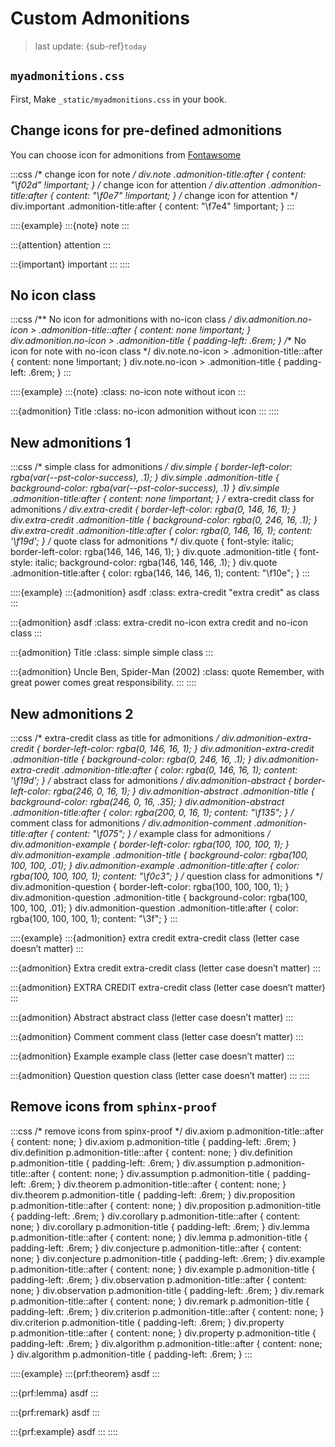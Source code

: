 # Custom Admonitions
> last update: {sub-ref}`today`


## `myadmonitions.css`
First, Make `_static/myadmonitions.css` in your book.


## Change icons for pre-defined admonitions
You can choose icon for admonitions from [Fontawsome](https://fontawesome.com/search?o=r&m=free&f=brands%2Cclassic%2Csharp)

:::css
/* change icon for note */
div.note .admonition-title:after {
    content: "\f02d" !important;
}
/* change icon for attention */
div.attention .admonition-title:after {
    content: "\f0e7" !important;
}
/* change icon for attention */
div.important .admonition-title:after {
    content: "\f7e4" !important;
}
:::

::::{example}
:::{note}
note
:::

:::{attention}
attention
:::

:::{important}
important
:::
::::


## No icon class
:::css
/** No icon for admonitions with no-icon class */
div.admonition.no-icon > .admonition-title::after {
    content: none !important;
}
div.admonition.no-icon > .admonition-title {
    padding-left: .6rem;
}
/** No icon for note with no-icon class */
div.note.no-icon > .admonition-title::after {
    content: none !important;
}
div.note.no-icon > .admonition-title {
    padding-left: .6rem;
}
:::

::::{example}
:::{note}
:class: no-icon
note without icon
:::

:::{admonition} Title
:class: no-icon
admonition without icon
:::
::::


## New admonitions 1
:::css
/* simple class for admonitions */
div.simple {
    border-left-color: rgba(var(--pst-color-success), .1);
}
div.simple .admonition-title {
    background-color: rgba(var(--pst-color-success), .1)
}
div.simple .admonition-title:after {
    content: none !important;
}
/* extra-credit class for admonitions */
div.extra-credit {
    border-left-color: rgba(0, 146, 16, 1);
}
div.extra-credit .admonition-title {
    background-color: rgba(0, 246, 16, .1);
}
div.extra-credit .admonition-title:after {
    color: rgba(0, 146, 16, 1);
    content: '\f19d';
}
/* quote class for admonitions */
div.quote {
    font-style: italic;
    border-left-color: rgba(146, 146, 146, 1);
}
div.quote .admonition-title {
    font-style: italic;
    background-color:  rgba(146, 146, 146, .1);
}
div.quote .admonition-title:after {
    color: rgba(146, 146, 146, 1);
    content: "\f10e";
}
:::


::::{example}
:::{admonition} asdf
:class: extra-credit
"extra credit" as class
:::

:::{admonition} asdf
:class: extra-credit no-icon
extra credit and no-icon class
:::

:::{admonition} Title
:class: simple
simple class
:::

:::{admonition} Uncle Ben, Spider-Man (2002)
:class: quote
Remember, with great power comes great responsibility.
:::
::::


## New admonitions 2
:::css
/* extra-credit class as title for admonitions */
div.admonition-extra-credit {
    border-left-color: rgba(0, 146, 16, 1);
}
div.admonition-extra-credit .admonition-title {
    background-color: rgba(0, 246, 16, .1);
}
div.admonition-extra-credit .admonition-title:after {
    color: rgba(0, 146, 16, 1);
    content: '\f19d';
}
/* abstract class for admonitions */
div.admonition-abstract {
    border-left-color: rgba(246, 0, 16, 1);
}
div.admonition-abstract .admonition-title {
    background-color: rgba(246, 0, 16, .35);
}
div.admonition-abstract .admonition-title:after {
    color: rgba(200, 0, 16, 1);
    content: "\f135";
}
/* comment class for admonitions */
div.admonition-comment .admonition-title:after {
    content: "\f075";
}
/* example class for admonitions */
div.admonition-example {
    border-left-color:  rgba(100, 100, 100, 1);
}
div.admonition-example .admonition-title {
    background-color:  rgba(100, 100, 100, .01);
}
div.admonition-example .admonition-title:after {
    color: rgba(100, 100, 100, 1);
    content: "\f0c3";
}
/* question class for admonitions */
div.admonition-question {
    border-left-color:  rgba(100, 100, 100, 1);
}
div.admonition-question .admonition-title {
    background-color:  rgba(100, 100, 100, .01);
}
div.admonition-question .admonition-title:after {
    color: rgba(100, 100, 100, 1);
    content: "\3f";
}
:::

::::{example}
:::{admonition} extra credit
extra-credit class (letter case doesn’t matter)
:::

:::{admonition} Extra credit
extra-credit class (letter case doesn’t matter)
:::

:::{admonition} EXTRA CREDIT
extra-credit class (letter case doesn’t matter)
:::

:::{admonition} Abstract
abstract class (letter case doesn’t matter)
:::

:::{admonition} Comment
comment class (letter case doesn’t matter)
:::

:::{admonition} Example
example class (letter case doesn’t matter)
:::

:::{admonition} Question
question class (letter case doesn’t matter)
:::
::::


## Remove icons from `sphinx-proof`

:::css
/* remove icons from spinx-proof */
div.axiom p.admonition-title::after {
	content: none;
}
div.axiom p.admonition-title {
    padding-left: .6rem;
}
div.definition p.admonition-title::after {
	content: none;
}
div.definition p.admonition-title {
    padding-left: .6rem;
}
div.assumption p.admonition-title::after {
	content: none;
}
div.assumption p.admonition-title {
    padding-left: .6rem;
}
div.theorem p.admonition-title::after {
	content: none;
}
div.theorem p.admonition-title {
    padding-left: .6rem;
}
div.proposition p.admonition-title::after {
	content: none;
}
div.proposition p.admonition-title {
    padding-left: .6rem;
}
div.corollary p.admonition-title::after {
	content: none;
}
div.corollary p.admonition-title {
    padding-left: .6rem;
}
div.lemma p.admonition-title::after {
	content: none;
}
div.lemma p.admonition-title {
    padding-left: .6rem;
}
div.conjecture p.admonition-title::after {
	content: none;
}
div.conjecture p.admonition-title {
    padding-left: .6rem;
}
div.example p.admonition-title::after {
	content: none;
}
div.example p.admonition-title {
    padding-left: .6rem;
}
div.observation p.admonition-title::after {
	content: none;
}
div.observation p.admonition-title {
    padding-left: .6rem;
}
div.remark p.admonition-title::after {
	content: none;
}
div.remark p.admonition-title {
    padding-left: .6rem;
}
div.criterion p.admonition-title::after {
	content: none;
}
div.criterion p.admonition-title {
    padding-left: .6rem;
}
div.property p.admonition-title::after {
	content: none;
}
div.property p.admonition-title {
    padding-left: .6rem;
}
div.algorithm p.admonition-title::after {
	content: none;
}
div.algorithm p.admonition-title {
    padding-left: .6rem;
}
:::

::::{example}
:::{prf:theorem}
asdf
:::

:::{prf:lemma}
asdf
:::

:::{prf:remark}
asdf
:::

:::{prf:example}
asdf
:::
::::
